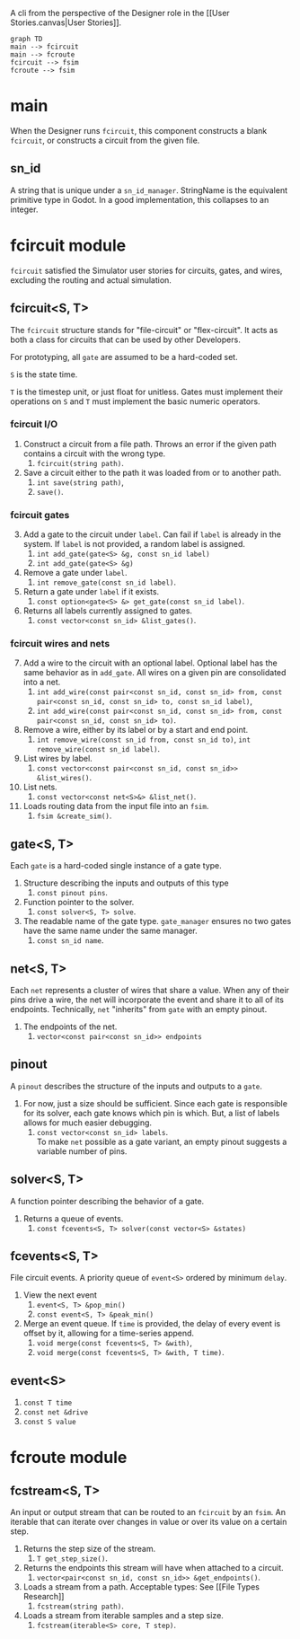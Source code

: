 A cli from the perspective of the Designer role in the [[User Stories.canvas|User Stories]]. 

```mermaid
graph TD
main --> fcircuit
main --> fcroute
fcircuit --> fsim
fcroute --> fsim
```
# main
When the Designer runs `fcircuit`, this component constructs a blank `fcircuit`, or constructs a circuit from the given file.
## sn_id
A string that is unique under a `sn_id_manager`. StringName is the equivalent primitive type in Godot. In a good implementation, this collapses to an integer.
# fcircuit module
`fcircuit` satisfied the Simulator user stories for circuits, gates, and wires, excluding the routing and actual simulation.
## fcircuit\<S, T>
The `fcircuit` structure stands for "file-circuit" or "flex-circuit". It acts as both a class for circuits that can be used by other Developers. 

For prototyping, all `gate` are assumed to be a hard-coded set.

`S` is the state time.

`T` is the timestep unit, or just float for unitless. Gates must implement their operations on `S` and `T` must implement the basic numeric operators.

### fcircuit I/O
1. Construct a circuit from a file path. Throws an error if the given path contains a circuit with the wrong type.
	1. `fcircuit(string path)`. 
2.  Save a circuit either to the path it was loaded from or to another path.
	1. `int save(string path)`, 
	2. `save()`.
### fcircuit gates
3. Add a gate to the circuit under `label`. Can fail if `label` is already in the system. If `label` is not provided, a random label is assigned.
	1. `int add_gate(gate<S> &g, const sn_id label)`
	2. `int add_gate(gate<S> &g)`
4. Remove a gate under `label`.
	1. `int remove_gate(const sn_id label)`. 
5. Return a gate under `label` if it exists.
	1. `const option<gate<S> &> get_gate(const sn_id label)`. 
6. Returns all labels currently assigned to gates.
	1. `const vector<const sn_id> &list_gates()`. 
### fcircuit wires and nets
7. Add a wire to the circuit with an optional label. Optional label has the same behavior as in `add_gate`. All wires on a given pin are consolidated into a net.
	1. `int add_wire(const pair<const sn_id, const sn_id> from, const pair<const sn_id, const sn_id> to, const sn_id label)`, 
	2. `int add_wire(const pair<const sn_id, const sn_id> from, const pair<const sn_id, const sn_id> to)`. 
8. Remove a wire, either by its label or by a start and end point.
	1. `int remove_wire(const sn_id from, const sn_id to)`, `int remove_wire(const sn_id label)`. 
9. List wires by label.
	1. `const vector<const pair<const sn_id, const sn_id>> &list_wires()`. 
10. List nets.
	1. `const vector<const net<S>&> &list_net()`. 
11. Loads routing data from the input file into an `fsim`.
	1. `fsim &create_sim()`. 
## gate\<S, T>
Each `gate` is a hard-coded single instance of a gate type.
1. Structure describing the inputs and outputs of this type
	1. `const pinout pins`. 
2. Function pointer to the solver.
	1. `const solver<S, T> solve`. 
3. The readable name of the gate type. `gate_manager` ensures no two gates have the same name under the same manager.
	1. `const sn_id name`. 
## net\<S, T>
Each `net` represents a cluster of wires that share a value. When any of their pins drive a wire, the net will incorporate the event and share it to all of its endpoints. Technically, `net` "inherits" from `gate` with an empty pinout.
1. The endpoints of the net.
	1. `vector<const pair<const sn_id>> endpoints` 
## pinout
A `pinout` describes the structure of the inputs and outputs to a `gate`. 
1. For now, just a size should be sufficient. Since each gate is responsible for its solver, each gate knows which pin is which. But, a list of labels allows for much easier debugging.
	1. `const vector<const sn_id> labels`.  
To make `net` possible as a gate variant, an empty pinout suggests a variable number of pins.
## solver\<S, T>
A function pointer describing the behavior of a gate.
1. Returns a queue of events.
	1. `const fcevents<S, T> solver(const vector<S> &states)` 
## fcevents\<S, T>
File circuit events. A priority queue of `event<S>` ordered by minimum `delay`.
1. View the next event
	1. `event<S, T> &pop_min()`
	2. `const event<S, T> &peak_min()`
2. Merge an event queue. If `time` is provided, the delay of every event is offset by it, allowing for a time-series append.
	1. `void merge(const fcevents<S, T> &with)`, 
	2. `void merge(const fcevents<S, T> &with, T time)`. 
## event\<S>
1. `const T time`
2. `const net &drive`
3. `const S value`
# fcroute module
## fcstream\<S, T>
An input or output stream that can be routed to an `fcircuit` by an `fsim`. An iterable that can iterate over changes in value or over its value on a certain step.
1. Returns the step size of the stream. 
	1. `T get_step_size()`. 
2. Returns the endpoints this stream will have when attached to a circuit.
	1. `vector<pair<const sn_id, const sn_id>> &get_endpoints()`. 
3. Loads a stream from a path. Acceptable types: See [[File Types Research]]
	1. `fcstream(string path)`. 
4. Loads a stream from iterable samples and a step size. 
	1. `fcstream(iterable<S> core, T step)`. 